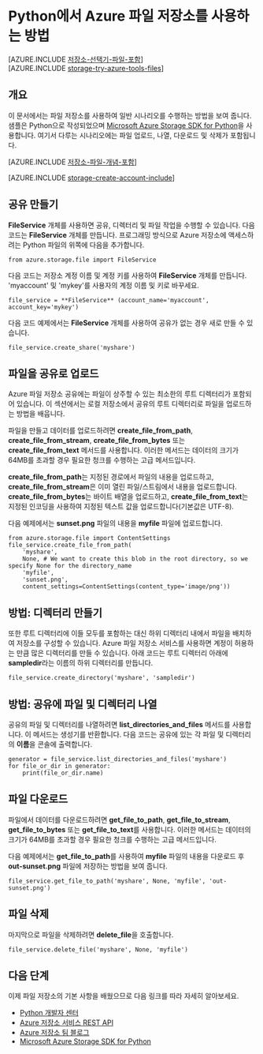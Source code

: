 <properties
	pageTitle="Python에서 Azure 파일 저장소를 사용하는 방법 | Microsoft Azure"
	description="Python에서 Azure 파일 저장소를 사용하여 파일을 업로드, 나열, 다운로드 및 삭제하는 방법을 알아봅니다."
	services="storage"
	documentationCenter="python"
	authors="robinsh"
	manager="carmonm"
	editor="tysonn"/>

<tags
	ms.service="storage"
	ms.workload="storage"
	ms.tgt_pltfrm="na"
	ms.devlang="python"
	ms.topic="article"
	ms.date="09/20/2016"
	ms.author="minet;robinsh"/>

# Python에서 Azure 파일 저장소를 사용하는 방법

[AZURE.INCLUDE [저장소-선택기-파일-포함](../../includes/storage-selector-file-include.md)] <br/> [AZURE.INCLUDE [storage-try-azure-tools-files](../../includes/storage-try-azure-tools-files.md)]

## 개요

이 문서에서는 파일 저장소를 사용하여 일반 시나리오를 수행하는 방법을 보여 줍니다. 샘플은 Python으로 작성되었으며 [Microsoft Azure Storage SDK for Python]을 사용합니다. 여기서 다루는 시나리오에는 파일 업로드, 나열, 다운로드 및 삭제가 포함됩니다.

[AZURE.INCLUDE [저장소-파일-개념-포함](../../includes/storage-file-concepts-include.md)]

[AZURE.INCLUDE [storage-create-account-include](../../includes/storage-create-account-include.md)]

## 공유 만들기

**FileService** 개체를 사용하면 공유, 디렉터리 및 파일 작업을 수행할 수 있습니다. 다음 코드는 **FileService** 개체를 만듭니다. 프로그래밍 방식으로 Azure 저장소에 액세스하려는 Python 파일의 위쪽에 다음을 추가합니다.

	from azure.storage.file import FileService

다음 코드는 저장소 계정 이름 및 계정 키를 사용하여 **FileService** 개체를 만듭니다. 'myaccount' 및 'mykey'를 사용자의 계정 이름 및 키로 바꾸세요.

	file_service = **FileService** (account_name='myaccount', account_key='mykey')

다음 코드 예제에서는 **FileService** 개체를 사용하여 공유가 없는 경우 새로 만들 수 있습니다.

	file_service.create_share('myshare')

## 파일을 공유로 업로드

Azure 파일 저장소 공유에는 파일이 상주할 수 있는 최소한의 루트 디렉터리가 포함되어 있습니다. 이 섹션에서는 로컬 저장소에서 공유의 루트 디렉터리로 파일을 업로드하는 방법을 배웁니다.

파일을 만들고 데이터를 업로드하려면 **create\_file\_from\_path**, **create\_file\_from\_stream**, **create\_file\_from\_bytes** 또는 **create\_file\_from\_text** 메서드를 사용합니다. 이러한 메서드는 데이터의 크기가 64MB를 초과할 경우 필요한 청크를 수행하는 고급 메서드입니다.

**create\_file\_from\_path**는 지정된 경로에서 파일의 내용을 업로드하고, **create\_file\_from\_stream**은 이미 열린 파일/스트림에서 내용을 업로드합니다. **create\_file\_from\_bytes**는 바이트 배열을 업로드하고, **create\_file\_from\_text**는 지정된 인코딩을 사용하여 지정된 텍스트 값을 업로드합니다(기본값은 UTF-8).

다음 예제에서는 **sunset.png** 파일의 내용을 **myfile** 파일에 업로드합니다.

	from azure.storage.file import ContentSettings
	file_service.create_file_from_path(
        'myshare',
        None, # We want to create this blob in the root directory, so we specify None for the directory_name
        'myfile',
        'sunset.png',
        content_settings=ContentSettings(content_type='image/png'))

## 방법: 디렉터리 만들기

또한 루트 디렉터리에 이들 모두를 포함하는 대신 하위 디렉터리 내에서 파일을 배치하여 저장소를 구성할 수 있습니다. Azure 파일 저장소 서비스를 사용하면 계정이 허용하는 만큼 많은 디렉터리를 만들 수 있습니다. 아래 코드는 루트 디렉터리 아래에 **sampledir**라는 이름의 하위 디렉터리를 만듭니다.

	file_service.create_directory('myshare', 'sampledir')

## 방법: 공유에 파일 및 디렉터리 나열

공유의 파일 및 디렉터리를 나열하려면 **list\_directories\_and\_files** 메서드를 사용합니다. 이 메서드는 생성기를 반환합니다. 다음 코드는 공유에 있는 각 파일 및 디렉터리의 **이름**을 콘솔에 출력합니다.

	generator = file_service.list_directories_and_files('myshare')
	for file_or_dir in generator:
		print(file_or_dir.name)

## 파일 다운로드

파일에서 데이터를 다운로드하려면 **get\_file\_to\_path**, **get\_file\_to\_stream**, **get\_file\_to\_bytes** 또는 **get\_file\_to\_text**를 사용합니다. 이러한 메서드는 데이터의 크기가 64MB를 초과할 경우 필요한 청크를 수행하는 고급 메서드입니다.

다음 예제에서는 **get\_file\_to\_path**를 사용하여 **myfile** 파일의 내용을 다운로드 후 **out-sunset.png** 파일에 저장하는 방법을 보여 줍니다.

	file_service.get_file_to_path('myshare', None, 'myfile', 'out-sunset.png')

## 파일 삭제

마지막으로 파일을 삭제하려면 **delete\_file**을 호출합니다.

	file_service.delete_file('myshare', None, 'myfile')

## 다음 단계

이제 파일 저장소의 기본 사항을 배웠으므로 다음 링크를 따라 자세히 알아보세요.

- [Python 개발자 센터](/develop/python/)
- [Azure 저장소 서비스 REST API](http://msdn.microsoft.com/library/azure/dd179355)
- [Azure 저장소 팀 블로그]
- [Microsoft Azure Storage SDK for Python]

[Azure 저장소 팀 블로그]: http://blogs.msdn.com/b/windowsazurestorage/
[Microsoft Azure Storage SDK for Python]: https://github.com/Azure/azure-storage-python

<!---HONumber=AcomDC_0921_2016-->